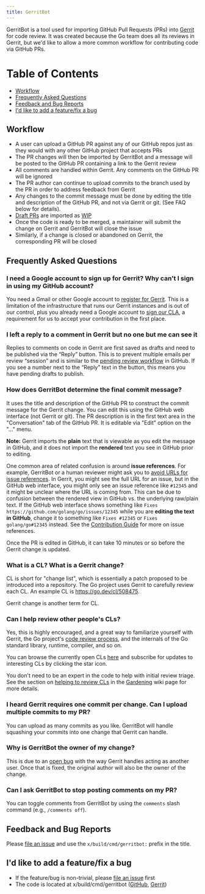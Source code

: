 ```yaml
---
title: GerritBot
---
```


GerritBot is a tool used for importing GitHub Pull Requests (PRs) into [Gerrit](https://go-review.googlesource.com) for code review. It was created because the Go team does all its reviews in Gerrit, but we'd like to allow a more common workflow for contributing code via GitHub PRs.

Table of Contents
=================

+ [Workflow](#workflow)
+ [Frequently Asked Questions](#frequently-asked-questions)
+ [Feedback and Bug Reports](#feedback-and-bug-reports)
+ [I'd like to add a feature/fix a bug](#id-like-to-add-a-featurefix-a-bug)

## Workflow

+ A user can upload a GitHub PR against any of our GitHub repos just as they would with any other GitHub project that accepts PRs
+ The PR changes will then be imported by GerritBot and a message will be posted to the GitHub PR containing a link to the Gerrit review
+ All comments are handled within Gerrit. Any comments on the GitHub PR will be ignored
+ The PR author can continue to upload commits to the branch used by the PR in order to address feedback from Gerrit
+ Any changes to the commit message must be done by editing the title and description of the GitHub PR, and not via Gerrit or git. (See FAQ below for details).
+ [Draft PRs](https://docs.github.com/en/pull-requests/collaborating-with-pull-requests/proposing-changes-to-your-work-with-pull-requests/about-pull-requests#draft-pull-requests) are imported as [WIP](https://gerrit-review.googlesource.com/Documentation/intro-user.html)
+ Once the code is ready to be merged, a maintainer will submit the change on Gerrit and GerritBot will close the issue
+ Similarly, if a change is closed or abandoned on Gerrit, the corresponding PR will be closed

## Frequently Asked Questions

### I need a Google account to sign up for Gerrit? Why can't I sign in using my GitHub account?

You need a Gmail or other Google account to [register for Gerrit](https://go-review.googlesource.com/login/).
This is a limitation of the infrastructure that runs our Gerrit instances and is out of our control, plus you already need a Google account to [sign our CLA](https://cla.developers.google.com/clas), a requirement for us to accept your contribution in the first place.

### I left a reply to a comment in Gerrit but no one but me can see it

Replies to comments on code in Gerrit are first saved as drafts and need to be published via the “Reply” button. This is to prevent multiple emails per review “session” and is similar to the [pending review workflow](https://help.github.com/articles/reviewing-proposed-changes-in-a-pull-request/) in GitHub. If you see a number next to the “Reply” text in the button, this means you have pending drafts to publish.

### How does GerritBot determine the final commit message?

It uses the title and description of the GitHub PR to construct the commit message for the Gerrit change. You can edit this using the GitHub web interface (not Gerrit or git). The PR description is in the first text area in the "Conversation" tab of the GitHub PR. It is editable via "Edit" option on the "..." menu. 

**Note:** Gerrit imports the **plain** text that is viewable as you edit the message in GitHub, and it does not import the **rendered** text you see in GitHub prior to editing.

One common area of related confusion is around **issue references**. For example, GerritBot or a human reviewer might ask you to [avoid URLs for issue references](https://go.dev/doc/contribute#ref_issues). In Gerrit, you might see the full URL for an issue, but in the GitHub web interface, you might only see an issue reference like `#12345` and it might be unclear where the URL is coming from. This can be due to confusion between the rendered view in GitHub vs. the underlying raw/plain text. If the GitHub web interface shows something like `Fixes https://github.com/golang/go/issues/12345` while you are **editing the text in GitHub**, change it to something like `Fixes #12345` or `Fixes golang/go#12345` instead. See the [Contribution Guide](https://go.dev/doc/contribute#ref_issues) for more on issue references.

Once the PR is edited in GitHub, it can take 10 minutes or so before the Gerrit change is updated.

### What is a CL? What is a Gerrit change?

CL is short for "change list", which is essentially a patch proposed to be introduced into a repository. The Go project uses Gerrit to carefully review each CL. An example CL is https://go.dev/cl/508475.

Gerrit change is another term for CL.

### Can I help review other people's CLs?

Yes, this is highly encouraged, and a great way to familiarize yourself with Gerrit, the Go project's [code review process](https://go.dev/doc/contribute#review), and the internals of the Go standard library, runtime, compiler, and so on.

You can browse the currently open CLs [here](https://go-review.googlesource.com/q/status:open+-is:wip) and subscribe for updates to interesting CLs by clicking the star icon.

You don't need to be an expert in the code to help with initial review triage. See the section on [helping to review CLs](/wiki/Gardening/#pending-cls) in the [Gardening](/wiki/Gardening) wiki page for more details.

### I heard Gerrit requires one commit per change. Can I upload multiple commits to my PR?

You can upload as many commits as you like. GerritBot will handle squashing your commits into one change that Gerrit can handle.

### Why is GerritBot the owner of my change?

This is due to an [open bug](https://bugs.chromium.org/p/gerrit/issues/detail?id=8296) with the way Gerrit handles acting as another user. Once that is fixed, the original author will also be the owner of the change.

### Can I ask GerritBot to stop posting comments on my PR?

You can toggle comments from GerritBot by using the `comments` slash command (e.g., `/comments off`).

## Feedback and Bug Reports

Please [file an issue](https://github.com/golang/go/issues/new?title=x%2Fbuild%2Fcmd%2Fgerritbot%3A%20%3Cfill%20this%20in%3E) and use the `x/build/cmd/gerritbot:` prefix in the title.

## I'd like to add a feature/fix a bug

+ If the feature/bug is non-trivial, please [file an issue](https://github.com/golang/go/issues/new?title=x%2Fbuild%2Fcmd%2Fgerritbot%3A%20%3Cfill%20this%20in%3E) first
+ The code is located at x/build/cmd/gerritbot
  ([GitHub](https://github.com/golang/build/tree/master/cmd/gerritbot),
  [Gerrit](https://go.googlesource.com/build/+/master/cmd/gerritbot/))
